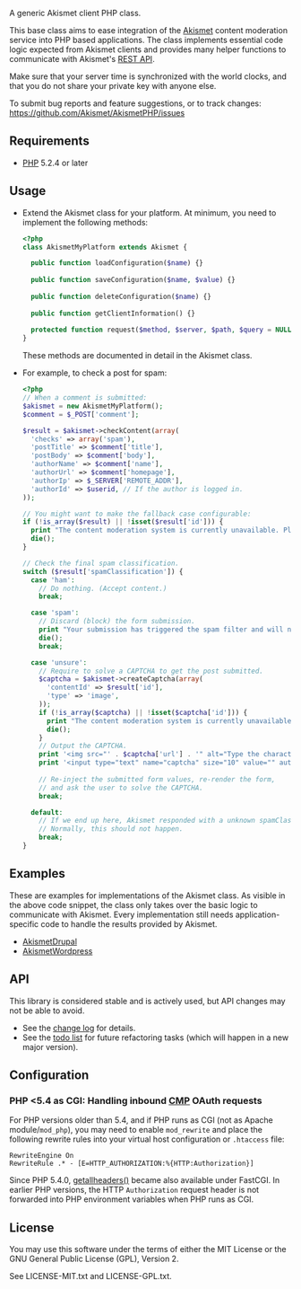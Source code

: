A generic Akismet client PHP class.

This base class aims to ease integration of the [Akismet](http://akismet.com) content moderation service into PHP based applications.  The class implements essential code logic expected from Akismet clients and provides many helper functions to communicate with Akismet's [REST API](http://akismet.com/api).

Make sure that your server time is synchronized with the world clocks, and that you do not share your private key with anyone else.

To submit bug reports and feature suggestions, or to track changes:
  https://github.com/Akismet/AkismetPHP/issues


## Requirements

* [PHP](http://php.net) 5.2.4 or later


## Usage

* Extend the Akismet class for your platform.  At minimum, you need to implement the following methods:

    ```php
    <?php
    class AkismetMyPlatform extends Akismet {

      public function loadConfiguration($name) {}
      
      public function saveConfiguration($name, $value) {}
      
      public function deleteConfiguration($name) {}
      
      public function getClientInformation() {}
      
      protected function request($method, $server, $path, $query = NULL, array $headers = array()) {}
    }
    ```

    These methods are documented in detail in the Akismet class.

* For example, to check a post for spam:

    ```php
    <?php
    // When a comment is submitted:
    $akismet = new AkismetMyPlatform();
    $comment = $_POST['comment'];

    $result = $akismet->checkContent(array(
      'checks' => array('spam'),
      'postTitle' => $comment['title'],
      'postBody' => $comment['body'],
      'authorName' => $comment['name'],
      'authorUrl' => $comment['homepage'],
      'authorIp' => $_SERVER['REMOTE_ADDR'],
      'authorId' => $userid, // If the author is logged in.
    ));
    
    // You might want to make the fallback case configurable:
    if (!is_array($result) || !isset($result['id'])) {
      print "The content moderation system is currently unavailable. Please try again later.";
      die();
    }
    
    // Check the final spam classification.
    switch ($result['spamClassification']) {
      case 'ham':
        // Do nothing. (Accept content.)
        break;
    
      case 'spam':
        // Discard (block) the form submission.
        print "Your submission has triggered the spam filter and will not be accepted.";
        die();
        break;
    
      case 'unsure':
        // Require to solve a CAPTCHA to get the post submitted.
        $captcha = $akismet->createCaptcha(array(
          'contentId' => $result['id'],
          'type' => 'image',
        ));
        if (!is_array($captcha) || !isset($captcha['id'])) {
          print "The content moderation system is currently unavailable. Please try again later.";
          die();
        }
        // Output the CAPTCHA.
        print '<img src="' . $captcha['url'] . '" alt="Type the characters you see in this picture." />';
        print '<input type="text" name="captcha" size="10" value="" autocomplete="off" />';
        
        // Re-inject the submitted form values, re-render the form,
        // and ask the user to solve the CAPTCHA.
        break;
    
      default:
        // If we end up here, Akismet responded with a unknown spamClassification.
        // Normally, this should not happen.
        break;
    }
    ```


## Examples

These are examples for implementations of the Akismet class.  As visible in the above code snippet, the class only takes over the basic logic to communicate with Akismet.  Every implementation still needs application-specific code to handle the results provided by Akismet.

* [AkismetDrupal](http://drupalcode.org/project/akismet.git/blob/refs/heads/7.x-2.x:/akismet.drupal.inc)
* [AkismetWordpress](https://github.com/netsensei/WP-Akismet/blob/master/includes/akismet.wordpress.inc)

## API

This library is considered stable and is actively used, but API changes may not be able to avoid.

* See the [change log](https://github.com/Akismet/AkismetPHP/blob/master/CHANGELOG.md) for details.
* See the [todo list](https://github.com/Akismet/AkismetPHP/blob/master/TODO.md) for future refactoring tasks (which will happen in a new major version).

## Configuration

### PHP <5.4 as CGI: Handling inbound [CMP] OAuth requests

For PHP versions older than 5.4, and if PHP runs as CGI (not as Apache module/`mod_php`), you may need to enable `mod_rewrite` and place the following rewrite rules into your virtual host configuration or `.htaccess` file:

    RewriteEngine On
    RewriteRule .* - [E=HTTP_AUTHORIZATION:%{HTTP:Authorization}]

Since PHP 5.4.0, [getallheaders()](http://php.net/manual/function.getallheaders.php) became also available under FastCGI.  In earlier PHP versions, the HTTP `Authorization` request header is not forwarded into PHP environment variables when PHP runs as CGI.


## License

You may use this software under the terms of either the MIT License or the
GNU General Public License (GPL), Version 2.

See LICENSE-MIT.txt and LICENSE-GPL.txt.


[CMP]: http://akismet.com/moderation
